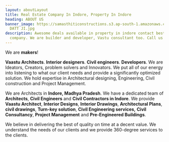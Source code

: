 ```yaml
---
layout: aboutLayout
title: Real Estate Company In Indore, Property In Indore
heading: ABOUT US
banner_image: https://samasthiticonstructions.s3.ap-south-1.amazonaws.com/uploads/GURU
  DATT JI.jpg
description: Awesome deals available in property in indore contact best real estate
  company. We are builder and developer, Vastu consultant too. Call us on 9111088801
---
```

We are **makers**!

**Vaastu Architects**. **Interior designers**. **Civil engineers**. **Developers**. We are Ideators, Creators, problem solvers and Innovators. We put all of our energy into listening to what our client needs and provide a significantly optimized solution. We hold expertise in Architectural designing, Engineering, Civil construction and Project Management.

We are Architects in **Indore, Madhya Pradesh**. We have a dedicated team of **Architects**, **Civil Engineers** and **Civil Contractors in Indore**. We provide **Vaastu Architect**, **Interior Designs**, **Interior Drawings**, **Architectural Plans**, **civil drawings**, **Turn-key solution**, **Civil Engineering services,** **Civil Consultancy**, **Project Management** and **Pre-Engineered Buildings**.

We believe in delivering the best of quality on time at a decent value. We understand the needs of our clients and we provide 360-degree services to the clients.